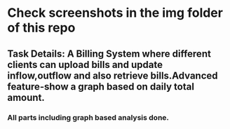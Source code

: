 # Check screenshots in the img folder of this repo

## Task Details: A Billing System where different clients can upload bills and update inflow,outflow and also retrieve bills.Advanced feature-show a graph based on daily total amount.

### All parts including graph based analysis done.
